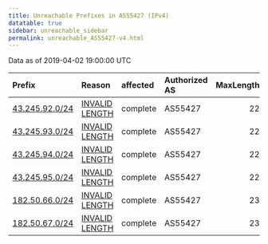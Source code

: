 ```yaml
---
title: Unreachable Prefixes in AS55427 (IPv4)
datatable: true
sidebar: unreachable_sidebar
permalink: unreachable_AS55427-v4.html
---
```


Data as of 2019-04-02 19:00:00 UTC


<div class="datatable-begin"></div>

| Prefix                                                 | Reason                                                                                                   | affected   | Authorized AS   |   MaxLength | Anchor                                       |   unreachable /24s |
|:-------------------------------------------------------|:---------------------------------------------------------------------------------------------------------|:-----------|:----------------|------------:|:---------------------------------------------|-------------------:|
| [43.245.92.0/24](https://stat.ripe.net/43.245.92.0/24) | [INVALID LENGTH](https://rpki-validator.ripe.net/announcement-preview?asn=AS55427&prefix=43.245.92.0/24) | complete   | AS55427         |          22 | [APNIC](unreachable_APNIC_RPKI_Root-v4.html) |                  1 |
| [43.245.93.0/24](https://stat.ripe.net/43.245.93.0/24) | [INVALID LENGTH](https://rpki-validator.ripe.net/announcement-preview?asn=AS55427&prefix=43.245.93.0/24) | complete   | AS55427         |          22 | [APNIC](unreachable_APNIC_RPKI_Root-v4.html) |                  1 |
| [43.245.94.0/24](https://stat.ripe.net/43.245.94.0/24) | [INVALID LENGTH](https://rpki-validator.ripe.net/announcement-preview?asn=AS55427&prefix=43.245.94.0/24) | complete   | AS55427         |          22 | [APNIC](unreachable_APNIC_RPKI_Root-v4.html) |                  1 |
| [43.245.95.0/24](https://stat.ripe.net/43.245.95.0/24) | [INVALID LENGTH](https://rpki-validator.ripe.net/announcement-preview?asn=AS55427&prefix=43.245.95.0/24) | complete   | AS55427         |          22 | [APNIC](unreachable_APNIC_RPKI_Root-v4.html) |                  1 |
| [182.50.66.0/24](https://stat.ripe.net/182.50.66.0/24) | [INVALID LENGTH](https://rpki-validator.ripe.net/announcement-preview?asn=AS55427&prefix=182.50.66.0/24) | complete   | AS55427         |          23 | [APNIC](unreachable_APNIC_RPKI_Root-v4.html) |                  1 |
| [182.50.67.0/24](https://stat.ripe.net/182.50.67.0/24) | [INVALID LENGTH](https://rpki-validator.ripe.net/announcement-preview?asn=AS55427&prefix=182.50.67.0/24) | complete   | AS55427         |          23 | [APNIC](unreachable_APNIC_RPKI_Root-v4.html) |                  1 |

<div class="datatable-end"></div>